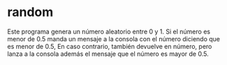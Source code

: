 # random
Este programa genera un número aleatorio entre 0 y 1. 
Si el número es menor de 0.5 manda un mensaje a la consola con el número diciendo que es menor de 0.5,
En caso contrario, también devuelve en número, pero lanza a la consola además el mensaje que el número es mayor de 0.5.
